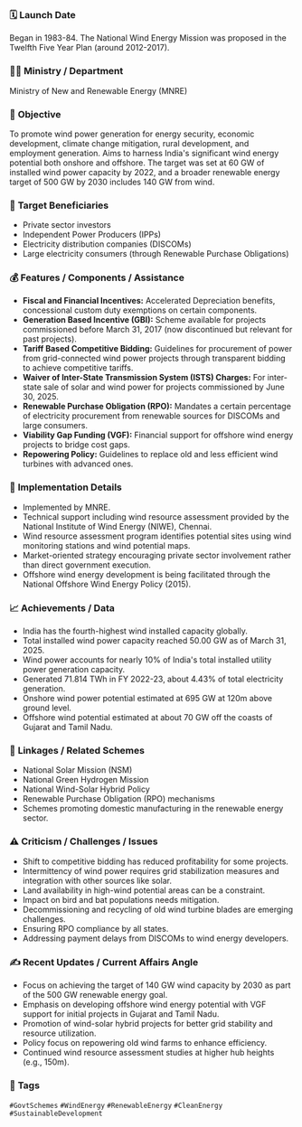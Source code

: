 
### 🗓️ **Launch Date**
Began in 1983-84. The National Wind Energy Mission was proposed in the Twelfth Five Year Plan (around 2012-2017).

### 🧑‍🏫 **Ministry / Department**
Ministry of New and Renewable Energy (MNRE)

### 🎯 **Objective**
To promote wind power generation for energy security, economic development, climate change mitigation, rural development, and employment generation. Aims to harness India's significant wind energy potential both onshore and offshore. The target was set at 60 GW of installed wind power capacity by 2022, and a broader renewable energy target of 500 GW by 2030 includes 140 GW from wind.

### 👥 **Target Beneficiaries**
- Private sector investors
- Independent Power Producers (IPPs)
- Electricity distribution companies (DISCOMs)
- Large electricity consumers (through Renewable Purchase Obligations)

### 💰 **Features / Components / Assistance**
- **Fiscal and Financial Incentives:** Accelerated Depreciation benefits, concessional custom duty exemptions on certain components.
- **Generation Based Incentive (GBI):** Scheme available for projects commissioned before March 31, 2017 (now discontinued but relevant for past projects).
- **Tariff Based Competitive Bidding:** Guidelines for procurement of power from grid-connected wind power projects through transparent bidding to achieve competitive tariffs.
- **Waiver of Inter-State Transmission System (ISTS) Charges:** For inter-state sale of solar and wind power for projects commissioned by June 30, 2025.
- **Renewable Purchase Obligation (RPO):** Mandates a certain percentage of electricity procurement from renewable sources for DISCOMs and large consumers.
- **Viability Gap Funding (VGF):** Financial support for offshore wind energy projects to bridge cost gaps.
- **Repowering Policy:** Guidelines to replace old and less efficient wind turbines with advanced ones.

### 📍 **Implementation Details**
- Implemented by MNRE.
- Technical support including wind resource assessment provided by the National Institute of Wind Energy (NIWE), Chennai.
- Wind resource assessment program identifies potential sites using wind monitoring stations and wind potential maps.
- Market-oriented strategy encouraging private sector involvement rather than direct government execution.
- Offshore wind energy development is being facilitated through the National Offshore Wind Energy Policy (2015).

### 📈 **Achievements / Data**
- India has the fourth-highest wind installed capacity globally.
- Total installed wind power capacity reached 50.00 GW as of March 31, 2025.
- Wind power accounts for nearly 10% of India's total installed utility power generation capacity.
- Generated 71.814 TWh in FY 2022-23, about 4.43% of total electricity generation.
- Onshore wind power potential estimated at 695 GW at 120m above ground level.
- Offshore wind potential estimated at about 70 GW off the coasts of Gujarat and Tamil Nadu.

### 🧩 **Linkages / Related Schemes**
- National Solar Mission (NSM)
- National Green Hydrogen Mission
- National Wind-Solar Hybrid Policy
- Renewable Purchase Obligation (RPO) mechanisms
- Schemes promoting domestic manufacturing in the renewable energy sector.

### ⚠️ **Criticism / Challenges / Issues**
- Shift to competitive bidding has reduced profitability for some projects.
- Intermittency of wind power requires grid stabilization measures and integration with other sources like solar.
- Land availability in high-wind potential areas can be a constraint.
- Impact on bird and bat populations needs mitigation.
- Decommissioning and recycling of old wind turbine blades are emerging challenges.
- Ensuring RPO compliance by all states.
- Addressing payment delays from DISCOMs to wind energy developers.

### ✍️ **Recent Updates / Current Affairs Angle**
- Focus on achieving the target of 140 GW wind capacity by 2030 as part of the 500 GW renewable energy goal.
- Emphasis on developing offshore wind energy potential with VGF support for initial projects in Gujarat and Tamil Nadu.
- Promotion of wind-solar hybrid projects for better grid stability and resource utilization.
- Policy focus on repowering old wind farms to enhance efficiency.
- Continued wind resource assessment studies at higher hub heights (e.g., 150m).

### 🔗 **Tags**
`#GovtSchemes` `#WindEnergy` `#RenewableEnergy` `#CleanEnergy` `#SustainableDevelopment`